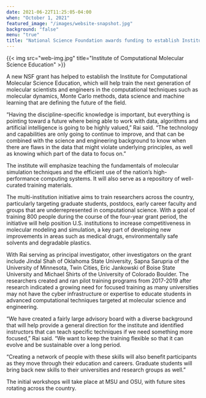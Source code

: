 ```yaml
---
date: 2021-06-22T11:25:05-04:00
when: "October 1, 2021"
featured_image: "/images/website-snapshot.jpg"
background: "false"
menu: "true"
title: "National Science Foundation awards funding to establish Institute of Computational Molecular Science Education"
---
```


{{< img src="web-img.jpg" title="Institute of Computational Molecular Science Education" >}}

A new NSF grant has helped to establish the Institute for Computational Molecular Science Education, which will help train the next generation of molecular scientists and engineers in the computational techniques such as molecular dynamics, Monte Carlo methods, data science and machine learning that are defining the future of the field.

 “Having the discipline-specific knowledge is important, but everything is pointing toward a future where being able to work with data, algorithms and artificial intelligence is going to be highly valued,” Rai said. “The technology and capabilities are only going to continue to improve, and that can be combined with the science and engineering background to know when there are flaws in the data that might violate underlying principles, as well as knowing which part of the data to focus on.”

The institute will emphasize teaching the fundamentals of molecular simulation techniques and the efficient use of the nation’s high-performance computing systems. It will also serve as a repository of well-curated training materials.

The multi-institution initiative aims to train researchers across the country, particularly targeting graduate students, postdocs, early career faculty and groups that are underrepresented in computational science. With a goal of training 800 people during the course of the four-year grant period, the initiative will help position U.S. institutions to increase competitiveness in molecular modeling and simulation, a key part of developing new improvements in areas such as medical drugs, environmentally safe solvents and degradable plastics.

With Rai serving as principal investigator, other investigators on the grant include Jindal Shah of Oklahoma State University, Sapna Sarupria of the University of Minnesota, Twin Cities, Eric Jankowski of Boise State University and Michael Shirts of the University of Colorado Boulder. The researchers created and ran pilot training programs from 2017-2019 after research indicated a growing need for focused training as many universities may not have the cyber infrastructure or expertise to educate students in advanced computational techniques targeted at molecular science and engineering.

“We have created a fairly large advisory board with a diverse background that will help provide a general direction for the institute and identified instructors that can teach specific techniques if we need something more focused,” Rai said. “We want to keep the training flexible so that it can evolve and be sustainable over a long period.

“Creating a network of people with these skills will also benefit participants as they move through their education and careers. Graduate students will bring back new skills to their universities and research groups as well.”

The initial workshops will take place at MSU and OSU, with future sites rotating across the country.






